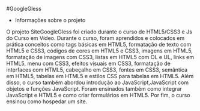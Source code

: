 #GoogleGless

* Informações sobre o projeto
  
O projeto SiteGoogleGless foi criado durante o curso de HTML5/CSS3 e Js do Curso em Vídeo.
Durante o curso, foram aprendidos e colocados em prática conceitos como tags básicas em HTML5, formatação de texto com HTML5 e CSS3,
códigos de cores em HTML5 e CSS3, imagens em HTML5, formatação de imagens com CSS3, listas em HTML5 com OL e UL, links em HTML5,
menu com CSS3, efeitos visuais em CSS3, formatação de interfaces com HTML5, cabeçalho em CSS3, fontes em CSS3,
semântica em HTML5, tabelas em HTML5 e estilos CSS para tabelas em HTML5. Além disso, o curso também abordou introdução ao
JavaScript,JavaScript com objetos e funções JavaScript. Foram ensinados também como integrar JavaScript e HTML5 e como criar formulários
 em HTML5. Por fim, o curso ensinou como hospedar um site.
